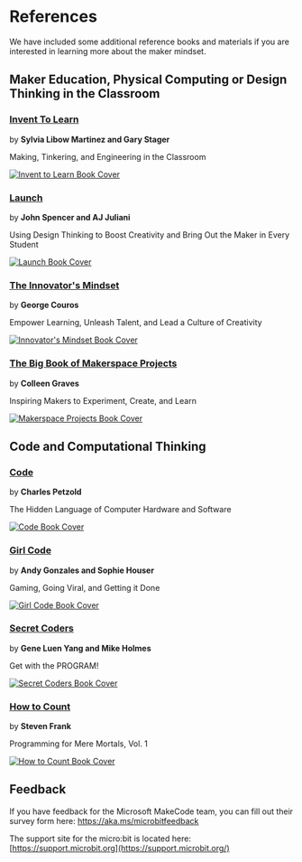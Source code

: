 # References

We have included some additional reference books and materials if you are interested in learning more about the maker mindset.

## Maker Education, Physical Computing or Design Thinking in the Classroom

### [Invent To Learn](http://inventtolearn.com/)
by **Sylvia Libow Martinez and Gary Stager**

Making, Tinkering, and Engineering in the Classroom

[![Invent to Learn Book Cover](/static/courses/csintro/references/invent-to-learn.jpg)](http://inventtolearn.com/)

### [Launch](http://thelaunchcycle.com/)
by **John Spencer and AJ Juliani**

Using Design Thinking to Boost Creativity and Bring Out the Maker in Every Student

[![Launch Book Cover](/static/courses/csintro/references/launch.jpg)](http://thelaunchcycle.com/)

### [The Innovator's Mindset](http://georgecouros.ca/blog/archives/5715)
by **George Couros**

Empower Learning, Unleash Talent, and Lead a Culture of Creativity

[![Innovator's Mindset Book Cover](/static/courses/csintro/references/innovators-mindset.jpg)](http://georgecouros.ca/blog/archives/5715)

### [The Big Book of Makerspace Projects](https://colleengraves.org/bigmakerbook/)
by **Colleen Graves**

Inspiring Makers to Experiment, Create, and Learn

[![Makerspace Projects Book Cover](/static/courses/csintro/references/makerspace-projects.jpg)](https://colleengraves.org/bigmakerbook/)

## Code and Computational Thinking

### [Code](http://www.charlespetzold.com/code/)
by **Charles Petzold**

The Hidden Language of Computer Hardware and Software

[![Code Book Cover](/static/courses/csintro/references/code.jpg)](http://www.charlespetzold.com/code/)

### [Girl Code](https://www.girlcodethebook.com/)
by **Andy Gonzales and Sophie Houser**

Gaming, Going Viral, and Getting it Done

[![Girl Code Book Cover](/static/courses/csintro/references/girl-code.jpg)](https://www.girlcodethebook.com/)

### [Secret Coders](http://www.secret-coders.com/)
by **Gene Luen Yang and Mike Holmes**

Get with the PROGRAM!

[![Secret Coders Book Cover](/static/courses/csintro/references/secret-coders.jpg)](http://www.secret-coders.com/)

### [How to Count](https://stevenf.com/books/)
by **Steven Frank**

Programming for Mere Mortals, Vol. 1

[![How to Count Book Cover](/static/courses/csintro/references/how-to-count.png)](https://stevenf.com/books/)

## Feedback

If you have feedback for the Microsoft MakeCode team, you can fill out their survey form here: https://aka.ms/microbitfeedback

The support site for the micro:bit is located here: [https://support.microbit.org](https://support.microbit.org/)

